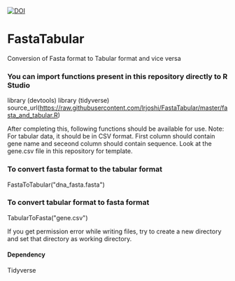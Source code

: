 [![DOI](https://zenodo.org/badge/DOI/10.5281/zenodo.3387796.svg)](https://doi.org/10.5281/zenodo.3387796)

# FastaTabular   

Conversion of Fasta format to Tabular format and vice versa 

### You can import functions present in this repository directly to R Studio
library (devtools)
library (tidyverse)
source_url(https://raw.githubusercontent.com/lrjoshi/FastaTabular/master/fasta_and_tabular.R)

After completing this, following functions should be available for use. 
Note: For tabular data, it should be in CSV format. First column should contain gene name and seceond column should contain sequence. Look at the gene.csv file in this repository for template. 

### To convert fasta format to the tabular format
FastaToTabular("dna_fasta.fasta")


### To convert tabular format to fasta format 
TabularToFasta("gene.csv")

If you get permission error while writing files, try to create a new directory and set that directory as working directory.


#### Dependency 
Tidyverse
